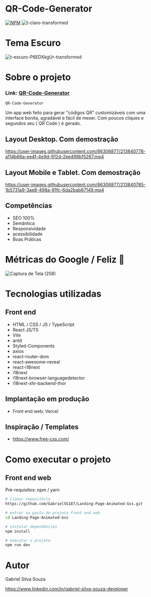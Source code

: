 # QR-Code-Generator
[![NPM](https://img.shields.io/npm/l/react)](https://github.com/GabrielSS187/QR-Code-Generator/blob/main/LICENSE) 
![t-claro-transformed](https://user-images.githubusercontent.com/86306877/213841040-c13216bf-7ae7-4bd6-8b9b-1683fde8b53d.png)

# Tema Escuro
![t-escuro-P6EDXkgUr-transformed](https://user-images.githubusercontent.com/86306877/213841049-bc1e74cc-8b25-452f-a700-ff9c41eee0e9.png)

# Sobre o projeto

### Link: [QR-Code-Generator](https://qr-code-generator-black-psi.vercel.app/)

``QR-Code-Generator``

Um app web feito para gerar "códigos QR" customizáveis com uma interface bonita, agradável e fácil de mexer.
Com poucos cliques e segundos seu ( QR Code ) é gerado.

## Layout Desktop. Com demostração
https://user-images.githubusercontent.com/86306877/213840778-a114b66a-ee4f-4e9d-912d-2ee498b15267.mp4

## Layout Mobile e Tablet. Com demostração
https://user-images.githubusercontent.com/86306877/213840785-1b5731a9-3ae8-498a-91fc-6da2bab67149.mp4

## Competências
- SEO 100%
- Semântica
- Responsividade
- acessibilidade
- Boas Práticas

# Métricas do Google / Feliz 🙂
![Captura de Tela (258)](https://user-images.githubusercontent.com/86306877/197671500-62dc301e-064f-4769-abf9-c94cda7d199e.png)

# Tecnologias utilizadas

## Front end
- HTML / CSS / JS / TypeScript
- React JS/TS
- Vite
- antd
- Styled-Components
- axios
- react-router-dom
- react-awesome-reveal
- react-i18next
- i18next
- i18next-browser-languagedetector
- i18next-xhr-backend-thor

## Implantação em produção

- Front end web: Vercel

## Inspiração / Templates
- https://www.free-css.com/

# Como executar o projeto

## Front end web
Pré-requisitos: npm / yarn

```bash
# clonar repositório
https://github.com/GabrielSS187/Landing-Page-Animated-Gss.git

# entrar na pasta do projeto front end web
cd Landing-Page-Animated-Gss

# instalar dependências
npm install

# executar o projeto
npm run dev
```

# Autor

Gabriel Silva Souza

https://www.linkedin.com/in/gabriel-silva-souza-developer

